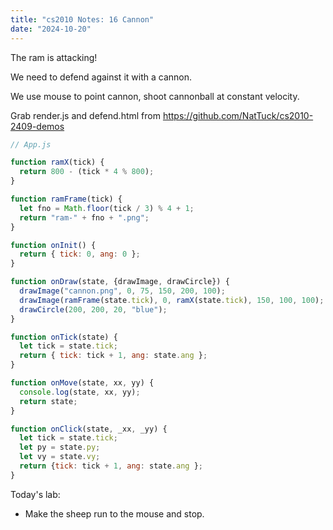 ```yaml
---
title: "cs2010 Notes: 16 Cannon"
date: "2024-10-20"
---
```



The ram is attacking!

We need to defend against it with a cannon.

We use mouse to point cannon, shoot cannonball at constant velocity.

Grab render.js and defend.html from https://github.com/NatTuck/cs2010-2409-demos


```js
// App.js

function ramX(tick) {
  return 800 - (tick * 4 % 800);
}

function ramFrame(tick) {
  let fno = Math.floor(tick / 3) % 4 + 1;
  return "ram-" + fno + ".png";
}

function onInit() {
  return { tick: 0, ang: 0 };
}

function onDraw(state, {drawImage, drawCircle}) {
  drawImage("cannon.png", 0, 75, 150, 200, 100);
  drawImage(ramFrame(state.tick), 0, ramX(state.tick), 150, 100, 100);
  drawCircle(200, 200, 20, "blue");
}

function onTick(state) {
  let tick = state.tick;
  return { tick: tick + 1, ang: state.ang };
}

function onMove(state, xx, yy) {
  console.log(state, xx, yy);
  return state;
}

function onClick(state, _xx, _yy) {
  let tick = state.tick;
  let py = state.py;
  let vy = state.vy;
  return {tick: tick + 1, ang: state.ang };
}
```

Today's lab:

 - Make the sheep run to the mouse and stop.
